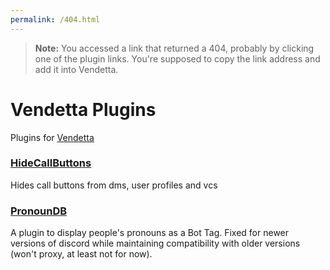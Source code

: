 ```yaml
---
permalink: /404.html
---
```

> **Note:** You accessed a link that returned a 404, probably by clicking one of the plugin links. You're supposed to copy the link address and add it into Vendetta.

# Vendetta Plugins
Plugins for [Vendetta](https://github.com/vendetta-mod/Vendetta)

### [HideCallButtons](https://janisslsm.github.io/vdplugins/HideCallButtons)

Hides call buttons from dms, user profiles and vcs

### [PronounDB](https://janisslsm.github.io/vdplugins/PronounDB)

A plugin to display people's pronouns as a Bot Tag. Fixed for newer versions of discord while maintaining compatibility with older versions (won't proxy, at least not for now).